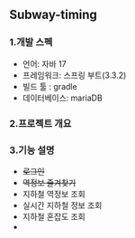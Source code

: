 ## Subway-timing

### 1.개발 스펙
* 언어: 자바 17
* 프레임워크: 스프링 부트(3.3.2)
* 빌드 툴 : gradle
* 데이터베이스: mariaDB


### 2.프로젝트 개요

### 3.기능 설명
* ~~로그인~~
* ~~역정보 즐겨찾기~~
* 지하철 역정보 조회
* 실시간 지하철 정보 조회
* 지하철 혼잡도 조회
* 
